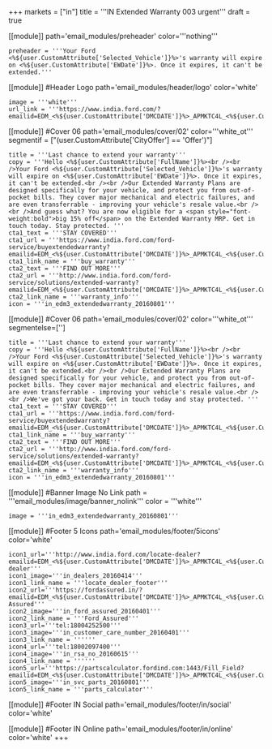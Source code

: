+++
markets = ["in"]
title = '''IN Extended Warranty 003 urgent'''
draft = true

[[module]]
path='email_modules/preheader'
color='''nothing'''

	preheader = '''Your Ford <%${user.CustomAttribute['Selected_Vehicle']}%>'s warranty will expire on <%${user.CustomAttribute['EWDate']}%>. Once it expires, it can't be extended.'''

[[module]] #Header Logo
path='email_modules/header/logo'
color='white'

	image = '''white'''
	url_link = '''https://www.india.ford.com/?emailid=EDM_<%${user.CustomAttribute['DMCDATE']}%>_APMKTC4L_<%${user.CustomAttribute['DMCCAMPAIGN']}%>'''

[[module]] #Cover 06
path='email_modules/cover/02'
color='''white_ot'''
segmentif = ["(user.CustomAttribute['CityOffer'] == 'Offer')"]

	title = '''Last chance to extend your warranty'''
	copy = '''Hello <%${user.CustomAttribute['FullName']}%><br /><br />Your Ford <%${user.CustomAttribute['Selected_Vehicle']}%>'s warranty will expire on <%${user.CustomAttribute['EWDate']}%>. Once it expires, it can't be extended.<br /><br />Our Extended Warranty Plans are designed specifically for your vehicle, and protect you from out-of-pocket bills. They cover major mechanical and electric failures, and are even transferrable - improving your vehicle's resale value.<br /><br />And guess what? You are now eligible for a <span style="font-weight:bold">big 15% off</span> on the Extended Warranty MRP. Get in touch today. Stay protected. '''
	cta1_text = '''STAY COVERED'''
	cta1_url = '''https://www.india.ford.com/ford-service/buyextendedwarranty?emailid=EDM_<%${user.CustomAttribute['DMCDATE']}%>_APMKTC4L_<%${user.CustomAttribute['DMCCAMPAIGN']}%>'''
	cta1_link_name = '''buy_warranty'''
	cta2_text = '''FIND OUT MORE'''
	cta2_url = '''http://www.india.ford.com/ford-service/solutions/extended-warranty?emailid=EDM_<%${user.CustomAttribute['DMCDATE']}%>_APMKTC4L_<%${user.CustomAttribute['DMCCAMPAIGN']}%>'''
	cta2_link_name = '''warranty_info'''
	icon = '''in_edm3_extendedwarranty_20160801'''

[[module]] #Cover 06
path='email_modules/cover/02'
color='''white_ot'''
segmentelse=['']

	title = '''Last chance to extend your warranty'''
	copy = '''Hello <%${user.CustomAttribute['FullName']}%><br /><br />Your Ford <%${user.CustomAttribute['Selected_Vehicle']}%>'s warranty will expire on <%${user.CustomAttribute['EWDate']}%>. Once it expires, it can't be extended.<br /><br />Our Extended Warranty Plans are designed specifically for your vehicle, and protect you from out-of-pocket bills. They cover major mechanical and electric failures, and are even transferrable - improving your vehicle's resale value.<br /><br />We've got your back. Get in touch today and stay protected. '''
	cta1_text = '''STAY COVERED'''
	cta1_url = '''https://www.india.ford.com/ford-service/buyextendedwarranty?emailid=EDM_<%${user.CustomAttribute['DMCDATE']}%>_APMKTC4L_<%${user.CustomAttribute['DMCCAMPAIGN']}%>'''
	cta1_link_name = '''buy_warranty'''
	cta2_text = '''FIND OUT MORE'''
	cta2_url = '''http://www.india.ford.com/ford-service/solutions/extended-warranty?emailid=EDM_<%${user.CustomAttribute['DMCDATE']}%>_APMKTC4L_<%${user.CustomAttribute['DMCCAMPAIGN']}%>'''
	cta2_link_name = '''warranty_info'''
	icon = '''in_edm3_extendedwarranty_20160801'''

[[module]] #Banner Image No Link
path = '''email_modules/image/banner_nolink'''
color = '''white'''

	image = '''in_edm3_extendedwarranty_20160801'''

[[module]] #Footer 5 Icons
path='email_modules/footer/5icons'
color='white'

	icon1_url='''http://www.india.ford.com/locate-dealer?emailid=EDM_<%${user.CustomAttribute['DMCDATE']}%>_APMKTC4L_<%${user.CustomAttribute['DMCCAMPAIGN']}%>_locate-dealer'''
	icon1_image='''in_dealers_20160414'''
	icon1_link_name = '''locate_dealer_footer'''
	icon2_url='''https://fordassured.in/?emailid=EDM_<%${user.CustomAttribute['DMCDATE']}%>_APMKTC4L_<%${user.CustomAttribute['DMCCAMPAIGN']}%>_Ford-Assured'''
	icon2_image='''in_ford_assured_20160401'''
	icon2_link_name = '''Ford_Assured'''
	icon3_url='''tel:18004252500'''
	icon3_image='''in_customer_care_number_20160401'''
	icon3_link_name = ''''''
	icon4_url='''tel:18002097400'''
	icon4_image='''in_rsa_no_20160615'''
	icon4_link_name = ''''''
	icon5_url='''https://partscalculator.fordind.com:1443/Fill_Field?emailid=EDM_<%${user.CustomAttribute['DMCDATE']}%>_APMKTC4L_<%${user.CustomAttribute['DMCCAMPAIGN']}%>'''
	icon5_image='''in_svc_parts_20160801'''
	icon5_link_name = '''parts_calculator'''
		
[[module]] #Footer IN Social
path='email_modules/footer/in/social'
color='white'

[[module]] #Footer IN Online
path='email_modules/footer/in/online'
color='white'
+++